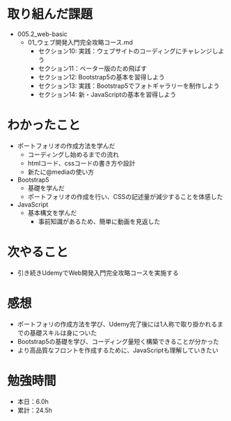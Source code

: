 # 取り組んだ課題
* 005.2_web-basic
  * 01_ウェブ開発入門完全攻略コース.md
    * セクション10: 実践：ウェブサイトのコーディングにチャレンジしよう
    * セクション11：ベーター版のため飛ばす
    * セクション12: Bootstrap5の基本を習得しよう
    * セクション13: 実践：Bootstrap5でフォトギャラリーを制作しよう
    * セクション14: 新・JavaScriptの基本を習得しよう

# わかったこと
* ポートフォリオの作成方法を学んだ
  * コーディングし始めるまでの流れ
  * htmlコード、cssコードの書き方や設計
  * 新たに@mediaの使い方
* Bootstrap5
  * 基礎を学んだ
  * ポートフォリオの作成を行い、CSSの記述量が減少することを体感した
* JavaScript
  * 基本構文を学んだ
    * 事前知識があるため、簡単に動画を見返した

# 次やること
* 引き続きUdemyでWeb開発入門完全攻略コースを実施する

# 感想
* ポートフォリの作成方法を学び、Udemy完了後には1人称で取り掛かれるまでの基礎スキルは身についた
* Bootstrap5の基礎を学び、コーディング量短く構築できることが分かった
* より高品質なフロントを作成するために、JavaScriptも理解していきたい

# 勉強時間
* 本日：6.0h
* 累計：24.5h
